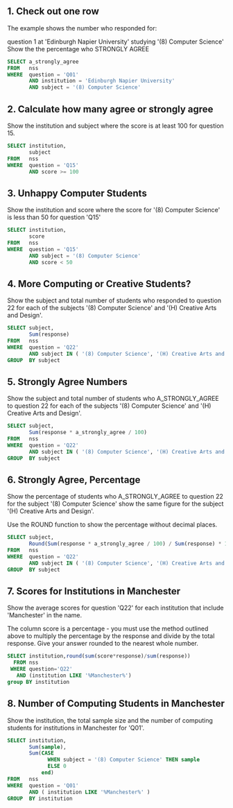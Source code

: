 ## 1. Check out one row
The example shows the number who responded for:

question 1
at 'Edinburgh Napier University'
studying '(8) Computer Science'
Show the the percentage who STRONGLY AGREE

```sql
SELECT a_strongly_agree 
FROM   nss 
WHERE  question = 'Q01' 
       AND institution = 'Edinburgh Napier University' 
       AND subject = '(8) Computer Science' 
```

## 2. Calculate how many agree or strongly agree
Show the institution and subject where the score is at least 100 for question 15.

```sql
SELECT institution, 
       subject 
FROM   nss 
WHERE  question = 'Q15' 
       AND score >= 100 
```

## 3. Unhappy Computer Students
Show the institution and score where the score for '(8) Computer Science' is less than 50 for question 'Q15'

```sql
SELECT institution, 
       score 
FROM   nss 
WHERE  question = 'Q15' 
       AND subject = '(8) Computer Science' 
       AND score < 50 
```

## 4. More Computing or Creative Students?
Show the subject and total number of students who responded to question 22 for each of the subjects '(8) Computer Science' and '(H) Creative Arts and Design'.

```sql
SELECT subject, 
       Sum(response) 
FROM   nss 
WHERE  question = 'Q22' 
       AND subject IN ( '(8) Computer Science', '(H) Creative Arts and Design' ) 
GROUP  BY subject 
```

## 5. Strongly Agree Numbers
Show the subject and total number of students who A_STRONGLY_AGREE to question 22 for each of the subjects '(8) Computer Science' and '(H) Creative Arts and Design'.

```sql
SELECT subject, 
       Sum(response * a_strongly_agree / 100) 
FROM   nss 
WHERE  question = 'Q22' 
       AND subject IN ( '(8) Computer Science', '(H) Creative Arts and Design' ) 
GROUP  BY subject
 ```

## 6. Strongly Agree, Percentage
Show the percentage of students who A_STRONGLY_AGREE to question 22 for the subject '(8) Computer Science' show the same figure for the subject '(H) Creative Arts and Design'.

Use the ROUND function to show the percentage without decimal places.

```sql
SELECT subject, 
       Round(Sum(response * a_strongly_agree / 100) / Sum(response) * 100) 
FROM   nss 
WHERE  question = 'Q22' 
       AND subject IN ( '(8) Computer Science', '(H) Creative Arts and Design' ) 
GROUP  BY subject 
```

## 7. Scores for Institutions in Manchester
Show the average scores for question 'Q22' for each institution that include 'Manchester' in the name.

The column score is a percentage - you must use the method outlined above to multiply the percentage by the response and divide by the total response. Give your answer rounded to the nearest whole number.

```sql
SELECT institution,round(sum(score*response)/sum(response))
  FROM nss
 WHERE question='Q22'
   AND (institution LIKE '%Manchester%')
group BY institution
```

## 8. Number of Computing Students in Manchester
Show the institution, the total sample size and the number of computing students for institutions in Manchester for 'Q01'.

```sql
SELECT institution, 
       Sum(sample), 
       Sum(CASE 
             WHEN subject = '(8) Computer Science' THEN sample 
             ELSE 0 
           end) 
FROM   nss 
WHERE  question = 'Q01' 
       AND ( institution LIKE '%Manchester%' ) 
GROUP  BY institution 
```
